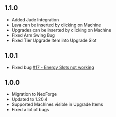 ## 1.1.0
- Added Jade Integration
- Lava can be inserted by clicking on Machine
- Upgrades can be inserted by clicking on Machine
- Fixed Arm Swing Bug
- Fixed Tier Upgrade Item into Upgrade Slot

## 1.0.1
- Fixed bug [#17 - Energy Slots not working](https://github.com/TheMCBrothers/Useful-Machinery/issues/17)

## 1.0.0
- Migration to NeoForge 
- Updated to 1.20.4
- Supported Machines visible in Upgrade Items
- Fixed a lot of bugs

